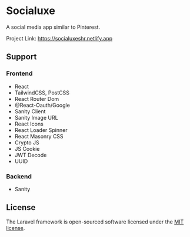 # Socialuxe
A social media app similar to Pinterest.

Project Link: https://socialuxeshr.netlify.app

## Support

### Frontend

- React
- TailwindCSS, PostCSS
- React Router Dom
- @React-Oauth/Google
- Sanity Client
- Sanity Image URL
- React Icons
- React Loader Spinner
- React Masonry CSS
- Crypto JS
- JS Cookie
- JWT Decode
- UUID

### Backend

- Sanity

## License

The Laravel framework is open-sourced software licensed under the [MIT license](https://opensource.org/licenses/MIT).

